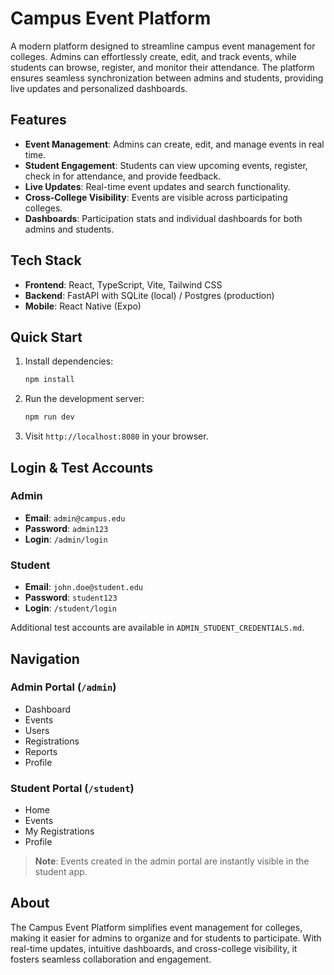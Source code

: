 # Campus Event Platform

A modern platform designed to streamline campus event management for colleges. Admins can effortlessly create, edit, and track events, while students can browse, register, and monitor their attendance. The platform ensures seamless synchronization between admins and students, providing live updates and personalized dashboards.

## Features

- **Event Management**: Admins can create, edit, and manage events in real time.
- **Student Engagement**: Students can view upcoming events, register, check in for attendance, and provide feedback.
- **Live Updates**: Real-time event updates and search functionality.
- **Cross-College Visibility**: Events are visible across participating colleges.
- **Dashboards**: Participation stats and individual dashboards for both admins and students.

## Tech Stack

- **Frontend**: React, TypeScript, Vite, Tailwind CSS
- **Backend**: FastAPI with SQLite (local) / Postgres (production)
- **Mobile**: React Native (Expo)

## Quick Start

1. Install dependencies:
   ```bash
   npm install
   ```
2. Run the development server:
   ```bash
   npm run dev
   ```
3. Visit `http://localhost:8080` in your browser.

## Login & Test Accounts

### Admin
- **Email**: `admin@campus.edu`
- **Password**: `admin123`
- **Login**: `/admin/login`

### Student
- **Email**: `john.doe@student.edu`
- **Password**: `student123`
- **Login**: `/student/login`

Additional test accounts are available in `ADMIN_STUDENT_CREDENTIALS.md`.

## Navigation

### Admin Portal (`/admin`)
- Dashboard
- Events
- Users
- Registrations
- Reports
- Profile

### Student Portal (`/student`)
- Home
- Events
- My Registrations
- Profile

> **Note**: Events created in the admin portal are instantly visible in the student app.

## About

The Campus Event Platform simplifies event management for colleges, making it easier for admins to organize and for students to participate. With real-time updates, intuitive dashboards, and cross-college visibility, it fosters seamless collaboration and engagement.